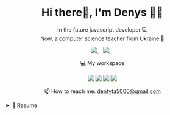 <h1 align='center'>
  Hi there👋, I'm Denys 👨‍💻
</h1>

<p align='center'>
  In the future javascript developer.💻<br/>
  Now, a computer science teacher from Ukraine.🧐
</p>



<p align='center'>
  
  <a href="https://t.me/Denys_teacher">
    <img src="https://img.shields.io/badge/Telegram-2CA5E0?style=for-the-badge&logo=telegram&logoColor=white" />
  </a>&nbsp;&nbsp;
  <a href="https://www.instagram.com/fist_devil7/">
    <img src="https://img.shields.io/badge/instagram-%23E4405F.svg?&style=for-the-badge&logo=instagram&logoColor=white" />        
  </a>&nbsp;&nbsp;
  
</p>

<p align='center'>
  💻 My workspace<br/><br/>
  <img src="https://img.shields.io/badge/windows-%230078D6.svg?&style=for-the-badge&logo=windows&logoColor=white" />
  <img src="https://img.shields.io/badge/intel-core%20i3%2010th-%230071C5.svg?&style=for-the-badge&logo=intel&logoColor=white" />
  <img src="https://img.shields.io/badge/RAM-16GB-%230071C5.svg?&style=for-the-badge&logoColor=white" />
  <img src="https://img.shields.io/badge/nvidia-gtx%20720-%2376B900.svg?&style=for-the-badge&logo=nvidia&logoColor=white" />
</p>

<!-- <details align='center'>
  <summary>:zap: My workspace specs</summary>
</details>-->

<p align='center'>
  📫 How to reach me: <a href='mailto:dentyta5000@gmail.com'>dentyta5000@gmail.com</a>
</p>

<details>
  <summary>📃 Resume</summary>


## Education

- 📖 **Front-end developer cources**\
📆 Jan/2023 - now\
📍 **A-level"** - Online, Ukraine\
📑 Programm cources:
<img align="center" src="https://img.shields.io/badge/GitHub-100000?style=for-the-badge&logo=github&logoColor=white" />
<img align="center" src="https://img.shields.io/badge/GitLab-330F63?style=for-the-badge&logo=gitlab&logoColor=white" />
<img align="center" src="https://img.shields.io/badge/JavaScript-323330?style=for-the-badge&logo=javascript&logoColor=F7DF1E" />
<img align="center" src="https://img.shields.io/badge/HTML5-E34F26?style=for-the-badge&logo=html5&logoColor=white" />
<img align="center" src="https://img.shields.io/badge/CSS3-1572B6?style=for-the-badge&logo=css3&logoColor=white" />
<img align="center" src="https://img.shields.io/badge/Sass-CC6699?style=for-the-badge&logo=sass&logoColor=white" />
<img align="center" src="https://img.shields.io/badge/Redux-593D88?style=for-the-badge&logo=redux&logoColor=white" />
<img align="center" src="https://img.shields.io/badge/React-20232A?style=for-the-badge&logo=react&logoColor=61DAFB" />
<img align="center" src="https://img.shields.io/badge/GraphQl-E10098?style=for-the-badge&logo=graphql&logoColor=white" />
...

- 📖 **Software engineering**\
📆 2022 - now(third year of university)\
📍 **National Technical University "Dniprovska Polytechnic"** - Dnipro, Ukraine\
📑 Bachelor`s Degree

- 📖 **Industrial machinery engineering**\
📆 2017 - 2021\
📍 **National Technical University"Kharhiv Polytechnic Institute"** - Kharkiv, Ukraine\
📑 Bachelor`s Degree

## Experience

<img align="right" src="https://img.shields.io/badge/Python-3776AB?logo=python&logoColor=white" />
<img align="right" src="https://img.shields.io/badge/SQL%20Server-CC2927?logo=microsoft-sql-server&logoColor=white" />
<img align="right" src="https://img.shields.io/badge/C Sharp-239120?logo=c-sharp&logoColor=white" />
<img align="right" src="https://img.shields.io/badge/Scratch-4D97FF?style=for-the-badge&logo=Scratch&logoColor=white" />

- 👨‍💻 **Computer science teacher**\
📆 2021 - jul/2023\
📍 **Pereshchepyne lyceum** - Pereshchepyne, Ukraine

- 👨‍💻 **Seller-consultant of mobile accessories and equipment**\
📆 2020 - aug/2021\
📍 **Avanade** - kharkiv, Ukraine

## Skills

<img align="right" src="https://img.shields.io/badge/(My)SQL-4479A1?logo=mysql&logoColor=white" />
<img align="right" src="https://img.shields.io/badge/PHP-777BB4?logo=php&logoColor=white" />
<img align="right" src="https://img.shields.io/badge/C Sharp-239120?logo=c-sharp&logoColor=white" />
<img align="right" src="https://img.shields.io/badge/JavaScript-323330?style=for-the-badge&logo=javascript&logoColor=F7DF1E" />
<div align="right">JAVA</div>

**Programming**

<img align="right" src="https://img.shields.io/badge/Ubuntu-E95420?logo=ubuntu&logoColor=white" />
<img align="right" src="https://img.shields.io/badge/Windows-0078D6?logo=windows&logoColor=white" />

**Operating Systems**

<img align="right" src="https://img.shields.io/badge/English-B1-blue?logo=data:image/svg%2bxml;base64,PHN2ZyB4bWxucz0iaHR0cDovL3d3dy53My5vcmcvMjAwMC9zdmciIGlkPSJmbGFnLWljb24tY3NzLWdiLWVuZyIgdmlld0JveD0iMCAwIDY0MCA0ODAiPgogIDxwYXRoIGZpbGw9IiNmZmYiIGQ9Ik0wIDBoNjQwdjQ4MEgweiIvPgogIDxwYXRoIGZpbGw9IiNjZTExMjQiIGQ9Ik0yODEuNiAwaDc2Ljh2NDgwaC03Ni44eiIvPgogIDxwYXRoIGZpbGw9IiNjZTExMjQiIGQ9Ik0wIDIwMS42aDY0MHY3Ni44SDB6Ii8+Cjwvc3ZnPgo=" />
<div align="right">💙💛🇺🇦</div>

</details>

